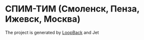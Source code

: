 # СПИМ-ТИМ (Смоленск, Пенза, Ижевск, Москва)

The project is generated by [LoopBack](http://loopback.io) and Jet
